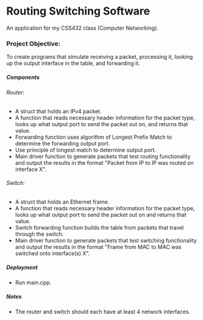 # Routing Switching Software
An application for my CSS432 class (Computer Networking).

### Project Objective:
To create programs that simulate receiving a packet, processing it, looking up the output interface in the table, and forwarding it.

##### Components
###### Router:
* A struct that holds an IPv4 packet.
* A function that reads necessary header information for the packet type, looks up what output port to send the packet out on, and returns that value.
* Forwarding function uses algorithm of Longest Prefix Match to determine the forwarding output port.
* Use principle of longest match to determine output port.
* Main driver function to generate packets that test routing functionality and output the results in the format "Packet from IP to IP was routed on interface X".
###### Switch:
* A struct that holds an Ethernet frame.
* A function that reads necessary header information for the packet type, looks up what output port to send the packet out on and returns that value.
* Switch forwarding function builds the table from packets that travel through the switch.
* Main driver function to generate packets that test switching functionality and output the results in the format "Frame from MAC to MAC was switched onto interface(s) X".

##### Deployment
* Run main.cpp.

##### Notes
* The router and switch should each have at least 4 network interfaces.
